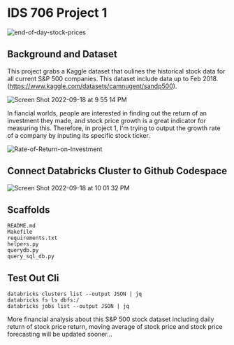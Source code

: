 # IDS 706 Project 1
![end-of-day-stock-prices](https://user-images.githubusercontent.com/112578566/190939521-3c378ec8-3edc-4d57-b429-952fda1f2058.png)

## Background and Dataset
This project grabs a Kaggle dataset that oulines the historical stock data for all current S&P 500 companies. This dataset include data up to Feb 2018. (https://www.kaggle.com/datasets/camnugent/sandp500).

![Screen Shot 2022-09-18 at 9 55 14 PM](https://user-images.githubusercontent.com/112578566/190938739-5d262833-ba02-47ca-b60b-1d3cdf8e92ee.png)


In fiancial worlds, people are interested in finding out the return of an investment they made, and stock price growth is a great indicator for measuring this. Therefore, in project 1, I'm trying to output the growth rate of a company by inputing its specific stock ticker.

![Rate-of-Return-on-Investment](https://user-images.githubusercontent.com/112578566/190937423-71029c28-28a3-475c-a47c-aa9df92b25dc.jpeg)

## Connect Databricks Cluster to Github Codespace
![Screen Shot 2022-09-18 at 10 01 32 PM](https://user-images.githubusercontent.com/112578566/190939078-4116eead-8cc2-45df-9819-bbda5089a456.png)


## Scaffolds
```
README.md
Makefile
requirements.txt
helpers.py
querydb.py
query_sql_db.py
```

## Test Out Cli
```
databricks clusters list --output JSON | jq
databricks fs ls dbfs:/
databricks jobs list --output JSON | jq
```


More financial analysis about this S&P 500 stock dataset including daily return of stock price return, moving average of stock price and stock price forecasting will be updated sooner...
